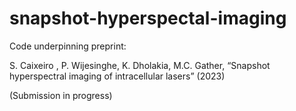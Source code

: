 # snapshot-hyperspectal-imaging

Code underpinning preprint:

S. Caixeiro , P. Wijesinghe, K. Dholakia, M.C. Gather, “Snapshot hyperspectral imaging of
intracellular lasers” (2023)

(Submission in progress)
